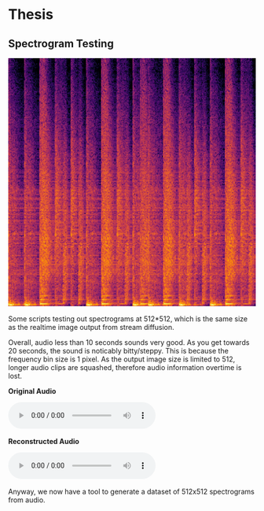 # Thesis

## Spectrogram Testing

<img src="spectrogram_512x512.png">

Some scripts testing out spectrograms at 512*512, which is the same size as the realtime image output from stream diffusion. 

Overall, audio less than 10 seconds sounds very good. As you get towards 20 seconds, the sound is noticably bitty/steppy. This is because the frequency bin size is 1 pixel. As the output image size is limited to 512, longer audio clips are squashed, therefore audio information overtime is lost. 

**Original Audio**

<audio controls>
  <source src="cw_amen05_158.wav" type="audio/mpeg">
  Your browser does not support the audio element.
</audio>

**Reconstructed Audio**

<audio controls>
  <source src="cw_amen05_158_reconstructed.wav" type="audio/mpeg">
  Your browser does not support the audio element.
</audio>

Anyway, we now have a tool to generate a dataset of 512x512 spectrograms from audio.